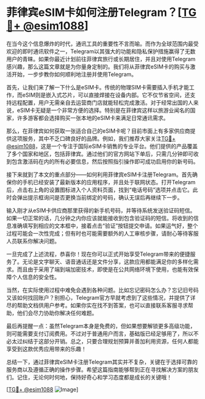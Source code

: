 # 菲律宾eSIM卡如何注册Telegram？[[TG💪+ @esim1088](https://t.me/s/esim1088)]

在当今这个信息爆炸的时代，通讯工具的重要性不言而喻。而作为全球范围内最受欢迎的即时通讯软件之一，Telegram以其强大的功能和隐私保护措施赢得了无数用户的青睐。如果你最近计划前往菲律宾旅行或长期居住，并且对使用Telegram感兴趣，那么这篇文章就是为你量身定制的。我们将从菲律宾eSIM卡的购买与激活开始，一步步教你如何顺利地注册并使用Telegram。

首先，让我们来了解一下什么是eSIM卡。传统的物理SIM卡需要插入手机才能工作，而eSIM则是嵌入式芯片，可以直接焊接在设备内部。它不仅节省空间，还支持远程配置，用户无需亲自去运营商门店就能轻松完成激活。对于经常出国的人来说，eSIM卡无疑是一个非常方便的选择。特别是在菲律宾这样以旅游业闻名的国家，许多游客都会选择购买一张本地的eSIM卡来满足日常通讯需求。

那么，在菲律宾如何获取一张适合自己的eSIM卡呢？目前市面上有多家供应商提供这项服务，其中不乏口碑良好的品牌。例如，我们推荐大家关注[TG💪+ @esim1088](https://t.me/s/esim1088)，这是一个专注于国际eSIM卡销售的专业平台。他们提供的产品覆盖了多个国家和地区，包括菲律宾。通过他们的官方网站下单后，只需几分钟即可收到包含激活码在内的所有必要信息，然后按照指引操作即可成功启用你的新号码。

接下来就到了本文的重点部分——如何利用菲律宾eSIM卡注册Telegram。首先确保你的手机已经安装了最新版本的应用程序，并且处于联网状态。打开Telegram后，点击右上角的设置图标进入个人资料页面，找到“电话号码”选项并点击它。此时会弹出提示框询问是否更换当前绑定的号码，确认无误后再继续下一步。

输入刚才从eSIM卡供应商那里获得的新手机号码，并等待系统发送验证码短信。如果一切正常的话，几分钟之内你应该就能接收到包含验证码的短信。将收到的信息准确填写到相应的文本框中，接着点击“验证”按钮提交申请。如果运气好，整个过程可能会一次性完成；但有时也可能需要额外的人工审核步骤，请耐心等待客服人员联系你解决问题。

一旦完成了上述流程，恭喜你！现在你可以正式开始享受Telegram带来的便捷服务了。无论是文字聊天、语音通话还是文件分享，这款应用都能满足你的多样化需求。而且由于采用了端到端加密技术，即使是在公共网络环境下使用，也能有效保障个人信息的安全性。

当然，在实际使用过程中难免会遇到各种问题。比如忘记密码怎么办？忘记旧号码又该如何找回账户？别担心，Telegram官方早就考虑到了这些情况，并提供了详尽的帮助文档供用户参考。如果你实在找不到答案，也可以直接联系客服寻求帮助，他们会尽力协助你解决任何难题。

最后再提醒一点：虽然Telegram本身是免费的，但如果想要解锁更多高级功能，则可能需要支付订阅费用。不过对于普通用户而言，基础版已经足够用了，所以不必太过纠结于这部分开销。总之，只要合理规划预算并善加利用资源，任何人都能享受到这款优秀应用带来的乐趣！

总结一下，通过菲律宾eSIM卡注册Telegram其实并不复杂，关键在于选择可靠的服务商以及遵循正确的操作步骤。希望这篇指南能够帮到正在寻找解决方案的朋友们。记住，无论何时何地，保持好奇心和学习态度都是成长的关键哦！

[[TG💪+ @esim1088](https://t.me/s/esim1088) ![Image](https://i.postimg.cc/4NQfJmqS/Snipaste-2025-05-13-00-14-12.png)]